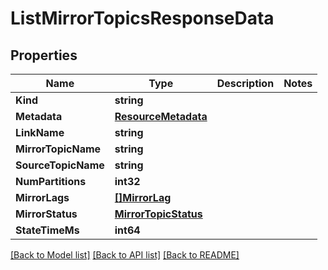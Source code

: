 # ListMirrorTopicsResponseData

## Properties

Name | Type | Description | Notes
------------ | ------------- | ------------- | -------------
**Kind** | **string** |  | 
**Metadata** | [**ResourceMetadata**](ResourceMetadata.md) |  | 
**LinkName** | **string** |  | 
**MirrorTopicName** | **string** |  | 
**SourceTopicName** | **string** |  | 
**NumPartitions** | **int32** |  | 
**MirrorLags** | [**[]MirrorLag**](MirrorLag.md) |  | 
**MirrorStatus** | [**MirrorTopicStatus**](MirrorTopicStatus.md) |  | 
**StateTimeMs** | **int64** |  | 

[[Back to Model list]](../README.md#documentation-for-models) [[Back to API list]](../README.md#documentation-for-api-endpoints) [[Back to README]](../README.md)


